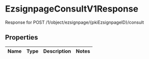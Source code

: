 

# EzsignpageConsultV1Response

Response for POST /1/object/ezsignpage/{pkiEzsignpageID}/consult

## Properties

| Name | Type | Description | Notes |
|------------ | ------------- | ------------- | -------------|



